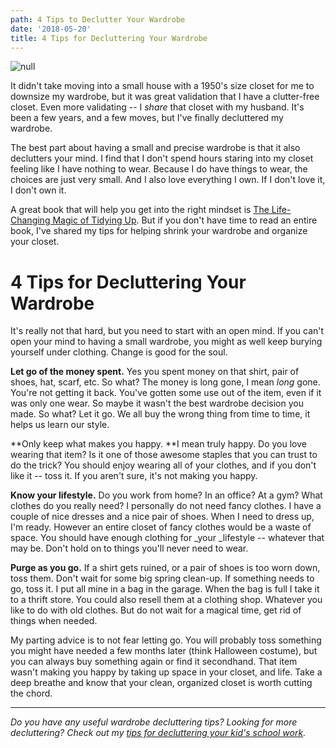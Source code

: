 ```yaml
---
path: 4 Tips to Declutter Your Wardrobe
date: '2018-05-20'
title: 4 Tips for Decluttering Your Wardrobe
---
```

![null](/assets/4tipsdeclutteringwardrobe.png)

It didn't take moving into a small house with a 1950's size closet for me to downsize my wardrobe, but it was great validation that I have a clutter-free closet.  Even more validating -- I _share_ that closet with my husband.  It's been a few years, and a few moves, but I've finally decluttered my wardrobe.

The best part about having a small and precise wardrobe is that it also declutters your mind.  I find that I don't spend hours staring into my closet feeling like I have nothing to wear.  Because I do have things to wear, the choices are just very small.  And I also love everything I own.  If I don't love it, I don't own it.

A great book that will help you get into the right mindset is [The Life-Changing Magic of Tidying Up](https://amzn.to/2LgWo9R). But if you don't have time to read an entire book, I've shared my tips for helping shrink your wardrobe and organize your closet. 

# 4 Tips for Decluttering Your Wardrobe

It's really not that hard, but you need to start with an open mind.  If you can't open your mind to having a small wardrobe, you might as well keep burying yourself under clothing.  Change is good for the soul.

**Let go of the money spent.** Yes you spent money on that shirt, pair of shoes, hat, scarf, etc.  So what?  The money is long gone, I mean _long_ gone.  You're not getting it back.  You've gotten some use out of the item, even if it was only one wear.  So maybe it wasn't the best wardrobe decision you made. So what? Let it go.  We all buy the wrong thing from time to time, it helps us learn our style.

**Only keep what makes you happy.  **I mean truly happy. Do you love wearing that item?  Is it one of those awesome staples that you can trust to do the trick?  You should enjoy wearing all of your clothes, and if you don't like it -- toss it.  If you aren't sure, it's not making you happy.

**Know your lifestyle.**  Do you work from home? In an office? At a gym?  What clothes do you really need?  I personally do not need fancy clothes.  I have a couple of nice dresses and a nice pair of shoes.  When I need to dress up, I'm ready.  However an entire closet of fancy clothes would be a waste of space.  You should have enough clothing for _your _lifestyle -- whatever that may be.  Don't hold on to things you'll never need to wear.

**Purge as you go.**  If a shirt gets ruined, or a pair of shoes is too worn down, toss them.  Don't wait for some big spring clean-up.  If something needs to go, toss it.  I put all mine in a bag in the garage.  When the bag is full I take it to a thrift store.  You could also resell them at a clothing shop.  Whatever you like to do with old clothes.  But do not wait for a magical time, get rid of things when needed.

My parting advice is to not fear letting go. You will probably toss something you might have needed a few months later (think Halloween costume), but you can always buy something again or find it secondhand.  That item wasn't making you happy by taking up space in your closet, and life.  Take a deep breathe and know that your clean, organized closet is worth cutting the chord.

- - -

_Do you have any useful wardrobe decluttering tips?  Looking for more decluttering? Check out my _[_tips for decluttering your kid's school work_](https://kohlifornia.com/how-to-declutter-and-organize-kids-schoolwork/)_._
